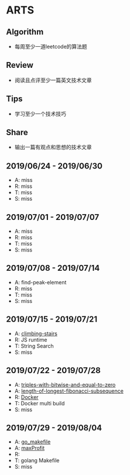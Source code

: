 # ARTS

## Algorithm

- 每周至少一道leetcode的算法题

## Review

- 阅读且点评至少一篇英文技术文章

## Tips

- 学习至少一个技术技巧

## Share

- 输出一篇有观点和思想的技术文章

## 2019/06/24 - 2019/06/30

- A: miss
- R: miss
- T: miss
- S: miss

## 2019/07/01 - 2019/07/07

- A: miss
- R: miss
- T: miss
- S: miss

## 2019/07/08 - 2019/07/14

- A: find-peak-element
- R: miss
- T: miss
- S: miss

## 2019/07/15 - 2019/07/21

- A: [climbing-stairs](https://leetcode-cn.com/problems/climbing-stairs/submissions/)
- R: JS runtime
- T: String Search
- S: miss

## 2019/07/22 - 2019/07/28

- A: [triples-with-bitwise-and-equal-to-zero](https://leetcode-cn.com/problems/triples-with-bitwise-and-equal-to-zero/)
- A: [length-of-longest-fibonacci-subsequence](https://leetcode-cn.com/problems/length-of-longest-fibonacci-subsequence/submissions/)
- R: [Docker](https://towardsdatascience.com/learn-enough-docker-to-be-useful-b7ba70caeb4b)
- T: Docker multi build
- S: miss

## 2019/07/29 - 2019/08/04

- A: [go_makefile](https://sohlich.github.io/post/go_makefile/)
- A: [maxProfit](https://leetcode-cn.com/problems/best-time-to-buy-and-sell-stock-iii/)
- R: 
- T: golang Makefile
- S: miss
